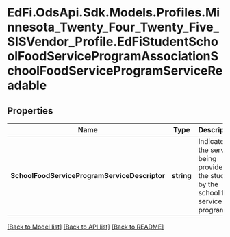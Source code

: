 # EdFi.OdsApi.Sdk.Models.Profiles.Minnesota_Twenty_Four_Twenty_Five_SISVendor_Profile.EdFiStudentSchoolFoodServiceProgramAssociationSchoolFoodServiceProgramServiceReadable

## Properties

Name | Type | Description | Notes
------------ | ------------- | ------------- | -------------
**SchoolFoodServiceProgramServiceDescriptor** | **string** | Indicates the service being provided to the student by the school food service program. | 

[[Back to Model list]](../README.md#documentation-for-models) [[Back to API list]](../README.md#documentation-for-api-endpoints) [[Back to README]](../README.md)

